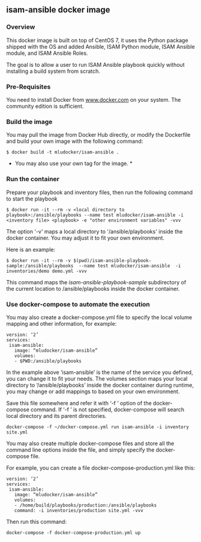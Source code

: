 ## isam-ansible docker image

### Overview

This docker image is built on top of CentOS 7, it uses the Python package shipped with the OS and added Ansible, ISAM Python module, ISAM Ansible module, and ISAM Ansible Roles. 

The goal is to allow a user to run ISAM Ansible playbook quickly without installing a build system from scratch. 

### Pre-Requisites

You need to install Docker from www.docker.com on your system. The community edition is sufficient. 

### Build the image

You may pull the image from Docker Hub directly, or modify the Dockerfile and build your own image with the following command:

```
$ docker build -t mludocker/isam-ansible .
```

* You may also use your own tag for the image. *

### Run the container

Prepare your playbook and inventory files, then run the following command to start the playbook

```
$ docker run -it --rm -v <local directory to playbook>:/ansible/playbooks --name test mludocker/isam-ansible -i <inventory file> <playbook> -e "other environment variables" -vvv
```

The option '-v' maps a local directory to '/ansible/playbooks' inside the docker container. You may adjust it to fit your own environment. 

Here is an example:

```
$ docker run -it --rm -v $(pwd)/isam-ansible-playbook-sample:/ansible/playbooks  --name test mludocker/isam-ansible  -i inventories/demo demo.yml -vvv
```

This command maps the *isam-ansible-playbook-sample* subdirectory of the current location to /ansible/playbooks inside the docker container. 

### Use docker-compose to automate the execution

You may also create a docker-compose.yml file to specify the local volume mapping and other information, for example:

```
version: ‘2’
services:
 isam-ansible:
   image: “mludocker/isam-ansible”
   volumes:
   - $PWD:/ansible/playbooks
```

In the example above ‘isam-ansible’ is the name of the service you defined, you can change it to fit your needs. The volumes section maps your local directory to ‘/ansible/playbooks’ inside the docker container during runtime, you may change or add mappings to based on your own environment.

Save this file somewhere and refer it with ‘-f <path>’ option of the docker-compose command. If ‘-f <path>’ is not specified, docker-compose will search local directory and its parent directories.

```
docker-compose -f ~/docker-compose.yml run isam-ansible -i inventory site.yml
```

You may also create multiple docker-compose files and store all the command line options inside the file, and simply specify the docker-compose file.

For example, you can create a file docker-compose-production.yml like this:

```
version: ‘2’
services:
 isam-ansible:
   image: “mludocker/isam-ansible”
   volumes:
   - /home/build/playbooks/production:/ansible/playbooks
   command: -i inventories/production site.yml -vvv
```

Then run this command:

```
docker-compose -f docker-compose-production.yml up
```
